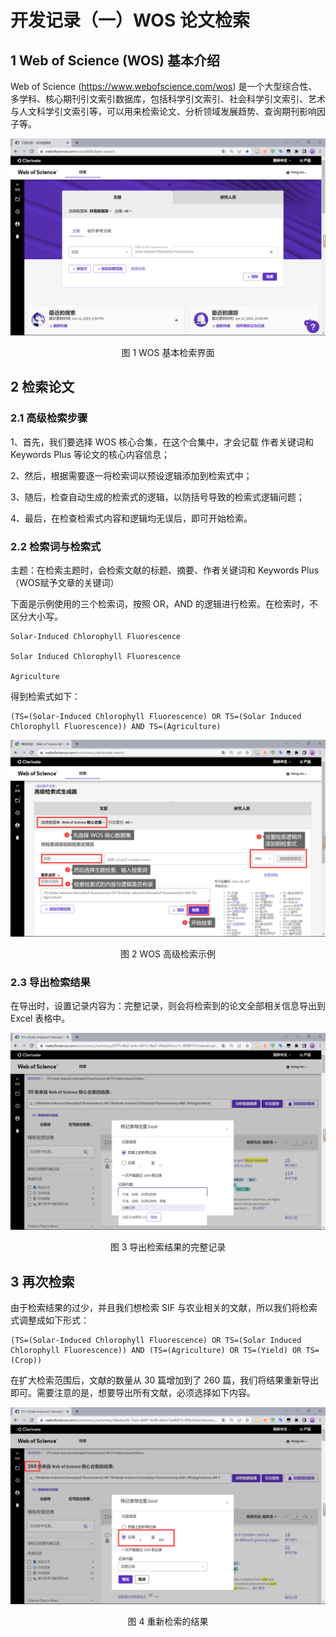 # 开发记录（一）WOS 论文检索



## 1 Web of Science (WOS) 基本介绍

Web of Science (https://www.webofscience.com/wos) 是一个大型综合性、多学科、核心期刊引文索引数据库，包括科学引文索引、社会科学引文索引、艺术与人文科学引文索引等，可以用来检索论文、分析领域发展趋势、查询期刊影响因子等。

![image-20230612160100706](./img/image-20230612160100706.png)

<center>图 1 WOS 基本检索界面</center>



## 2 检索论文

### 2.1 高级检索步骤

1、首先，我们要选择 WOS 核心合集，在这个合集中，才会记载 作者关键词和 Keywords Plus 等论文的核心内容信息；

2、然后，根据需要逐一将检索词以预设逻辑添加到检索式中；

3、随后，检查自动生成的检索式的逻辑，以防括号导致的检索式逻辑问题；

4、最后，在检查检索式内容和逻辑均无误后，即可开始检索。

### 2.2 检索词与检索式

主题：在检索主题时，会检索文献的标题、摘要、作者关键词和 Keywords Plus（WOS赋予文章的关键词）

下面是示例使用的三个检索词，按照 OR，AND 的逻辑进行检索。在检索时，不区分大小写。

```
Solar-Induced Chlorophyll Fluorescence

Solar Induced Chlorophyll Fluorescence

Agriculture
```

得到检索式如下：

```
(TS=(Solar-Induced Chlorophyll Fluorescence) OR TS=(Solar Induced Chlorophyll Fluorescence)) AND TS=(Agriculture)
```

![image-20230612162457411](./img/image-20230612162457411.png)

<center>图 2 WOS 高级检索示例</center>

### 2.3 导出检索结果

在导出时，设置记录内容为：完整记录，则会将检索到的论文全部相关信息导出到 Excel 表格中。

![image-20230612162552944](./img/image-20230612162552944.png)

<center>图 3 导出检索结果的完整记录</center>



## 3 再次检索

由于检索结果的过少，并且我们想检索 SIF 与农业相关的文献，所以我们将检索式调整成如下形式：

```
(TS=(Solar-Induced Chlorophyll Fluorescence) OR TS=(Solar Induced Chlorophyll Fluorescence)) AND (TS=(Agriculture) OR TS=(Yield) OR TS=(Crop))
```

在扩大检索范围后，文献的数量从 30 篇增加到了 260 篇，我们将结果重新导出即可。需要注意的是，想要导出所有文献，必须选择如下内容。

![image-20230612170521674](./img/image-20230612170521674.png)

<center>图 4 重新检索的结果</center>
